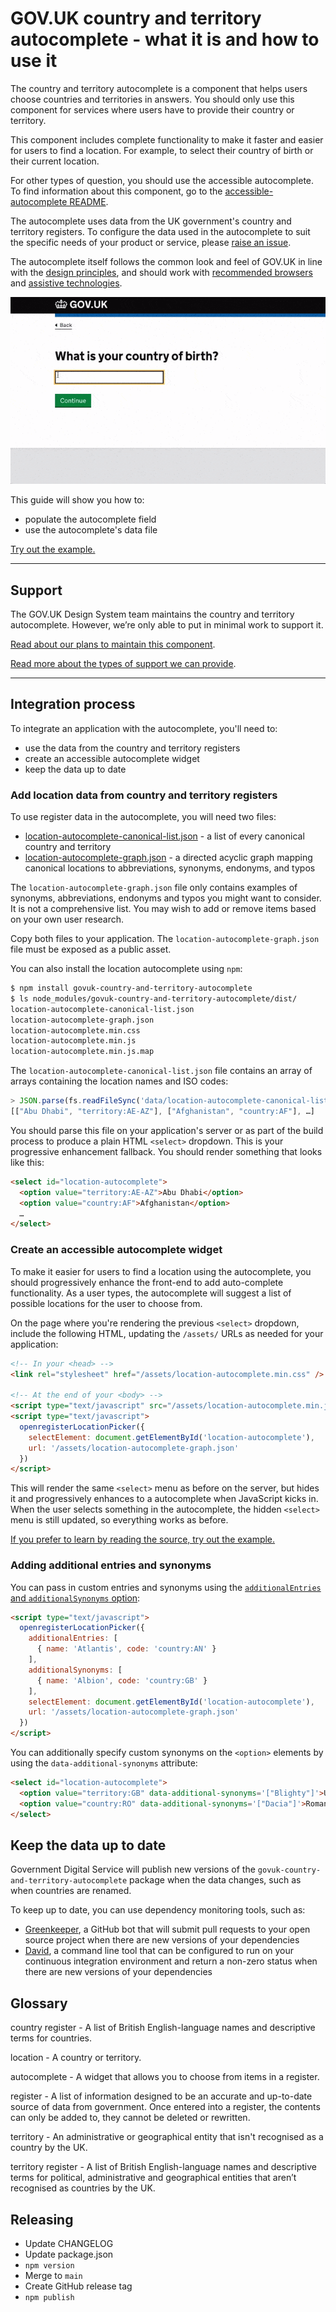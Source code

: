 # GOV.UK country and territory autocomplete - what it is and how to use it

The country and territory autocomplete is a component that helps users choose countries and territories in answers. You should only use this component for services where users have to provide their country or territory.

This component includes complete functionality to make it faster and easier for users to find a location. For example, to select their country of birth or their current location.

For other types of question, you should use the accessible autocomplete. To find information about this component, go to the [accessible-autocomplete README](https://github.com/alphagov/accessible-autocomplete/blob/main/README.md).

The autocomplete uses data from the UK government's country and territory registers. To configure the data used in the autocomplete to suit the specific needs of your product or service, please [raise an issue](https://github.com/alphagov/govuk-country-and-territory-autocomplete/issues/new).

The autocomplete itself follows the common look and feel of GOV.UK in line with the [design principles](https://www.gov.uk/design-principles), and should work with [recommended browsers](https://www.gov.uk/service-manual/technology/designing-for-different-browsers-and-devices#browsers-to-test-in) and [assistive technologies](https://www.gov.uk/service-manual/technology/testing-with-assistive-technologies#which-assistive-technologies-to-test-with).

![A screenshot of the new country and territory autocomplete](docs/location-autocomplete-general.gif)

This guide will show you how to:
* populate the autocomplete field
* use the autocomplete's data file

[Try out the example.](https://alphagov.github.io/govuk-country-and-territory-autocomplete/examples/)

---

## Support

The GOV.UK Design System team maintains the country and territory autocomplete. However, we’re only able to put in minimal work to support it.

[Read about our plans to maintain this component](https://github.com/alphagov/govuk-country-and-territory-autocomplete/issues/106).

[Read more about the types of support we can provide](https://github.com/alphagov/govuk-country-and-territory-autocomplete/issues/91).

---

## Integration process

To integrate an application with the autocomplete, you'll need to:
* use the data from the country and territory registers
* create an accessible autocomplete widget
* keep the data up to date

### Add location data from country and territory registers

To use register data in the autocomplete, you will need two files:
* [location-autocomplete-canonical-list.json](dist/location-autocomplete-canonical-list.json) - a list of every canonical country and territory
* [location-autocomplete-graph.json](dist/location-autocomplete-graph.json) - a directed acyclic graph mapping canonical locations to abbreviations, synonyms, endonyms, and typos

The `location-autocomplete-graph.json` file only contains examples of synonyms, abbreviations, endonyms and typos you might want to consider. It is not a comprehensive list. You may wish to add or remove items based on your own user research.

Copy both files to your application. The `location-autocomplete-graph.json` file must be exposed as a public asset.

You can also install the location autocomplete using `npm`:

```bash
$ npm install govuk-country-and-territory-autocomplete
$ ls node_modules/govuk-country-and-territory-autocomplete/dist/
location-autocomplete-canonical-list.json
location-autocomplete-graph.json
location-autocomplete.min.css
location-autocomplete.min.js
location-autocomplete.min.js.map
```

The `location-autocomplete-canonical-list.json` file contains an array of arrays containing the location names and ISO codes:

```js
> JSON.parse(fs.readFileSync('data/location-autocomplete-canonical-list.json', 'utf8'))
[["Abu Dhabi", "territory:AE-AZ"], ["Afghanistan", "country:AF"], …]
```

You should parse this file on your application's server or as part of the build process to produce a plain HTML `<select>` dropdown. This is your progressive enhancement fallback. You should render something that looks like this:

```html
<select id="location-autocomplete">
  <option value="territory:AE-AZ">Abu Dhabi</option>
  <option value="country:AF">Afghanistan</option>
  …
</select>
```

### Create an accessible autocomplete widget

To make it easier for users to find a location using the autocomplete, you should progressively enhance the front-end to add auto-complete functionality. As a user types, the autocomplete will suggest a list of possible locations for the user to choose from.

On the page where you're rendering the previous `<select>` dropdown, include the following HTML, updating the `/assets/` URLs as needed for your application:

```html
<!-- In your <head> -->
<link rel="stylesheet" href="/assets/location-autocomplete.min.css" />

<!-- At the end of your <body> -->
<script type="text/javascript" src="/assets/location-autocomplete.min.js"></script>
<script type="text/javascript">
  openregisterLocationPicker({
    selectElement: document.getElementById('location-autocomplete'),
    url: '/assets/location-autocomplete-graph.json'
  })
</script>
```

This will render the same `<select>` menu as before on the server, but hides it and progressively enhances to a autocomplete when JavaScript kicks in. When the user selects something in the autocomplete, the hidden `<select>` menu is still updated, so everything works as before.

[If you prefer to learn by reading the source, try out the example.](https://alphagov.github.io/govuk-country-and-territory-autocomplete/examples/)

### Adding additional entries and synonyms

You can pass in custom entries and synonyms using the [`additionalEntries` and `additionalSynonyms` option](https://github.com/alphagov/openregister-picker-engine#optionsadditionalentries):

```html
<script type="text/javascript">
  openregisterLocationPicker({
    additionalEntries: [
      { name: 'Atlantis', code: 'country:AN' }
    ],
    additionalSynonyms: [
      { name: 'Albion', code: 'country:GB' }
    ],
    selectElement: document.getElementById('location-autocomplete'),
    url: '/assets/location-autocomplete-graph.json'
  })
</script>
```

You can additionally specify custom synonyms on the `<option>` elements by using the `data-additional-synonyms` attribute:

```html
<select id="location-autocomplete">
  <option value="territory:GB" data-additional-synonyms='["Blighty"]'>United Kingdom</option>
  <option value="country:RO" data-additional-synonyms='["Dacia"]'>Romania</option>
</select>
```

## Keep the data up to date

Government Digital Service will publish new versions of the `govuk-country-and-territory-autocomplete` package when the data changes, such as when countries are renamed.

To keep up to date, you can use dependency monitoring tools, such as:

- [Greenkeeper](https://greenkeeper.io/), a GitHub bot that will submit pull requests to your open source project when there are new versions of your dependencies
- [David](https://www.npmjs.com/package/david), a command line tool that can be configured to run on your continuous integration environment and return a non-zero status when there are new versions of your dependencies

## Glossary

country register - A list of British English-language names and descriptive terms for countries.

location - A country or territory.

autocomplete - A widget that allows you to choose from items in a register.

register - A list of information designed to be an accurate and up-to-date source of data from government. Once entered into a register, the contents can only be added to, they cannot be deleted or rewritten.

territory - An administrative or geographical entity that isn't recognised as a country by the UK.

territory register - A list of British English-language names and descriptive terms for political, administrative and geographical entities that aren’t recognised as countries by the UK.

## Releasing

* Update CHANGELOG
* Update package.json
* `npm version`
* Merge to `main`
* Create GitHub release tag
* `npm publish`
